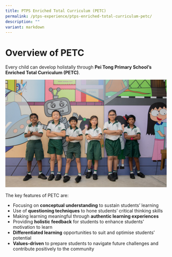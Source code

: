 ```yaml
---
title: PTPS Enriched Total Curriculum (PETC)
permalink: /ptps-experience/ptps-enriched-total-curriculum-petc/
description: ""
variant: markdown
---
```

# Overview of PETC


Every child can develop holistally through **Pei Tong Primary School’s Enriched Total Curriculum (PETC)**. 

![](/images/PTPS%20Experience/Peitong-StagedShots-152.jpg)

The key features of PETC are:
* Focusing on **conceptual understanding** to sustain students’ learning
* Use of **questioning techniques** to hone students’ critical thinking skills
* Making learning meaningful through **authentic learning experiences**
* Providing **holistic feedback** for students to enhance students’ motivation to learn 
* **Differentiated learning** opportunities to suit and optimise students’ potential
* **Values-driven** to prepare students to navigate future challenges and contribute positively to the community 

